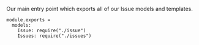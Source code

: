 Our main entry point which exports all of our Issue models and templates.

    module.exports =
      models:
        Issue: require("./issue")
        Issues: require("./issues")
